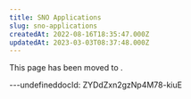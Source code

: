 ```yaml
---
title: SNO Applications
slug: sno-applications
createdAt: 2022-08-16T18:35:47.000Z
updatedAt: 2023-03-03T08:37:48.000Z
---
```


This page has been moved to [](docId\:N-dnnf7HhHcOaavvXjplw).

---undefineddocId: ZYDdZxn2gzNp4M78-kiuE
